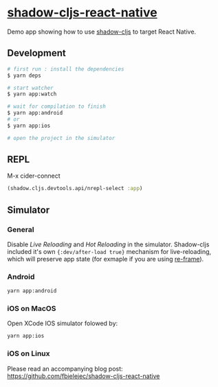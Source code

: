 # [shadow-cljs-react-native](https://github.com/fbielejec/shadow-cljs-react-native)
 
Demo app showing how to use [shadow-cljs](https://github.com/shadow-cljs/) to target React Native.

## Development

```bash
# first run : install the dependencies
$ yarn deps

# start watcher
$ yarn app:watch

# wait for compilation to finish
$ yarn app:android
# or
$ yarn app:ios

# open the project in the simulator

```

## REPL

M-x cider-connect

```clojure
(shadow.cljs.devtools.api/nrepl-select :app)
```

## Simulator

### General

Disable _Live Reloading_ and _Hot Reloading_ in the simulator.
Shadow-cljs included it's own `{:dev/after-load true}` mechanism for live-reloading, which will preserve app state (for exmaple if you are using [re-frame](https://github.com/Day8/re-frame)).

### Android

```bash
yarn app:android
```

### iOS on MacOS

Open XCode IOS simulator folowed by:

```bash
yarn app:ios
```

### iOS on Linux

Please read an accompanying blog post:
https://github.com/fbielejec/shadow-cljs-react-native
